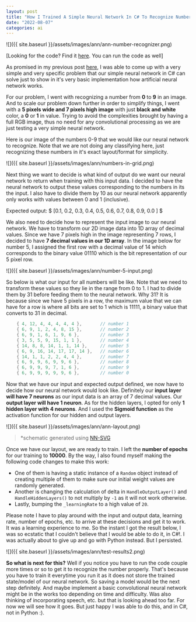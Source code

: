```yaml
---
layout: post
title: "How I Trained A Simple Neural Network In C# To Recognize Numbers 0-9"
date: "2022-08-07"
categories: ai
---
```


![]({{ site.baseurl }}/assets/images/ann/ann-number-recognizer.png)

[Looking for the code? Find it [here](https://dotnetfiddle.net/0aI8Ea).  You can run the code as well]

As promised in my previous post [here](/tech-blog/2022/07/06/a-simple-neural-network-in-c-sharp.html), I was able to come up with a very simple and very specific problem that our simple neural network in C# can solve just to show in it's very basic implementation how artificial neural network works.

For our problem, I went with recognizing a number from **0** to **9** in an image. And to scale our problem down further in order to simplify things, I went with a **5 pixels wide and 7 pixels high image** with just **black and white** color, a **0** or **1** in value.  Trying to avoid the complexities brought by having a full RGB image, thus no need for any convolutional processing as we are just testing a very simple neural network.

Here is our image of the numbers 0-9 that we would like our neural network to recognize.  Note that we are not doing any classifying here, just recognizing these numbers in it's exact layout/format for simplicity.

![]({{ site.baseurl }}/assets/images/ann/numbers-in-grid.png)

Next thing we want to decide  is what kind of output do we want our neural network to return when training with this input data.  I decided to have the neural network to output these values corresponding to the numbers in its the input.  I also have to divide them by 10 as our neural network apparently only works with values between 0 and 1 (inclusive).

Expected output: $ [0.1, 0.2, 0.3, 0.4, 0.5, 0.6, 0.7, 0.8, 0.9, 0.0 ] $

We also need to decide how to represent the input image to our neural network.  We have to transform our 2D image data into 1D array of decimal values.  Since we have 7 pixels high in the image representing 7 rows, I decided to have **7 decimal values in our 1D array**.  In the image below for number 5, I assigned the first row with a decimal value of 14 which corresponds to the binary value 01110 which is the bit representation of our 5 pixel row.

![]({{ site.baseurl }}/assets/images/ann/number-5-input.png)

So below is what our input for all numbers will be like.  Note that we need to transform these values so they lie in the range from 0 to 1.  I had to divide them by 31 before feeding them to the neural network.  Why 31?  It is because since we have 5 pixels in a row, the maximum value that we can have for a row is where all bits are set to 1 which is 11111, a binary value that converts to 31 in decimal.
```cs
    { 4, 12, 4, 4, 4, 4, 4 },       // number 1
    { 6, 9, 1, 2, 4, 8, 15 },       // number 2
    { 6, 9, 1, 6, 1, 9, 6 },        // number 3
    { 3, 5, 5, 9, 15, 1, 1 },       // number 4
    { 14, 8, 8, 14, 1, 1, 14 },     // number 5
    { 6, 9, 16, 14, 17, 17, 14 },   // number 6
    { 14, 1, 1, 2, 2, 4, 4 },       // number 7
    { 6, 9, 9, 6, 9, 9, 6 },        // number 8
    { 6, 9, 9, 9, 7, 1, 6 },        // number 9
    { 6, 9, 9, 9, 9, 9, 6 },        // number 0
```

Now that we have our input and expected output defined, we now have to decide how our neural network would look like.  Definitely our **input layer will have 7 neurons** as our input data is an array of 7 decimal values.  Our **output layer will have 1 neuron**.  As for the hidden layers, I opted for only **1 hidden layer with 4 neurons**.  And I used the **Sigmoid function** as the activation function for our hidden and output layers.

![]({{ site.baseurl }}/assets/images/ann/ann-layout.png)
> *schematic generated using [NN-SVG](https://alexlenail.me/NN-SVG/index.html)

Once we have our layout, we are ready to train.  I left the **number of epochs** for our training to **10000**.  By the  way, I also found myself making the following code changes to make this work:
* One of them is having a static instance of a `Random` object instead of creating multiple of them to make sure our initial weight values are randomly generated.
* Another is changing the calculation of delta in `HandleOutputLayer()` and `HandleHiddenLayers()` to not multiply by `-1` as it will not work otherwise.
* Lastly, bumping the `_learningRate` to a high value of `20`.

Please note I have to play around with the input and output data, learning rate, number of epochs, etc. to arrive at these decisions and get it to work.  It was a learning experience to me.  So the instant I got the result below, I was so ecstatic that I couldn't believe that I would be able to do it, in C#!.  I was actually about to give up and go with Python instead.  But I persisted.

![]({{ site.baseurl }}/assets/images/ann/test-results2.png)

**So what is next for this?**  Well if you notice you have to run the code couple more times or so to get it to recognize the number properly.  That's because you have to train it everytime you run it as it does not store the trained state/model of our neural network.  So saving a model would be the next step definitely.  And maybe implement a basic convolutional neural network might be in the works too depending on time and difficulty.  Was also thinking of incorporating speech, etc. but that is looking ahead too far.  For now we will see how it goes.  But just happy I was able to do this, and in C#, not in Python :).
